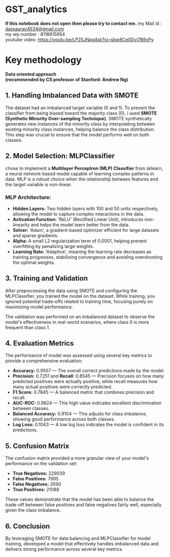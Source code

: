 # GST_analytics

**If this notebook does not open then please try to contact me.**
my Mail id : dassaurav4534@gmail.com <br>
my wp number : 8116615954 <br>
youtube video: https://youtu.be/LP25JNag4sk?si=sbw8Ce0Dvj7B9vPy


# Key methodology
**Data oriented approach <br>(recommended by CS professor of Stanford: Andrew Ng)**


<h2>1. Handling Imbalanced Data with SMOTE</h2>
<p>
   The dataset  had an imbalanced target variable (0 and 1). To prevent the classifier from being biased toward the majority class (0), 
   i used <strong>SMOTE (Synthetic Minority Over-sampling Technique)</strong>. SMOTE synthetically generates new instances of the minority class by 
   interpolating between existing minority class instances, helping balance the class distribution. This step was crucial to ensure that the model performs well on both classes.
</p>

<h2>2. Model Selection: MLPClassifier</h2>
<p>
   chose to implement a <strong>Multilayer Perceptron (MLP) Classifier</strong> from sklearn, a neural network-based model capable of learning complex patterns in data. MLP is a robust choice when the relationship between features and the target variable is non-linear.
</p>

<h3>MLP Architecture:</h3>
<ul>
   <li><strong>Hidden Layers:</strong> Two hidden layers with 100 and 50 units respectively, allowing the model to capture complex interactions in the data.</li>
   <li><strong>Activation Function:</strong> 'ReLU' (Rectified Linear Unit), introduces non-linearity and helps the model learn better from the data.</li>
   <li><strong>Solver:</strong> 'Adam', a gradient-based optimizer efficient for large datasets and sparse gradients.</li>
   <li><strong>Alpha:</strong> A small L2 regularization term of 0.0001, helping prevent overfitting by penalizing large weights.</li>
   <li><strong>Learning Rate:</strong> 'Adaptive', meaning the learning rate decreases as training progresses, stabilizing convergence and avoiding overshooting the optimal weights.</li>
</ul>

<h2>3. Training and Validation</h2>
<p>
   After preprocessing the data using SMOTE and configuring the MLPClassifier, you trained the model on the dataset. While training, you ignored potential 
   trade-offs related to training time, focusing purely on maximizing model performance.
</p>
<p>
   The validation was performed on an imbalanced dataset to observe the model's effectiveness in real-world scenarios, where class 0 is more frequent than class 1.
</p>

<h2>4. Evaluation Metrics</h2>
<p>The performance of model was assessed using several key metrics to provide a comprehensive evaluation:</p>
<ul>
   <li><strong>Accuracy:</strong> 0.9557 — The overall correct predictions made by the model.</li>
   <li><strong>Precision:</strong> 0.7251 and <strong>Recall:</strong> 0.8545 — Precision focuses on how many predicted positives were actually positive, while recall measures how many actual positives were correctly predicted.</li>
   <li><strong>F1 Score:</strong> 0.7845 — A balanced metric that combines precision and recall.</li>
   <li><strong>AUC-ROC:</strong> 0.9824 — This high value indicates excellent discrimination between classes.</li>
   <li><strong>Balanced Accuracy:</strong> 0.9104 — This adjusts for class imbalance, showing good performance across both classes.</li>
   <li><strong>Log Loss:</strong> 0.1043 — A low log loss indicates the model is confident in its predictions.</li>
</ul>

<h2>5. Confusion Matrix</h2>
<p>
   The confusion matrix provided a more granular view of your model's performance on the validation set:
</p>
<ul>
   <li><strong>True Negatives:</strong> 229039</li>
   <li><strong>False Positives:</strong> 7995</li>
   <li><strong>False Negatives:</strong> 3590</li>
   <li><strong>True Positives:</strong> 21088</li>
</ul>
<p>
   These values demonstrate that the model has been able to balance the trade-off between false positives and false negatives fairly well, especially given the class imbalance.
</p>

<h2>6. Conclusion</h2>
<p>
   By leveraging SMOTE for data balancing and MLPClassifier for model training, developed a model that effectively handles imbalanced data and delivers strong performance across several key metrics.
</p>
